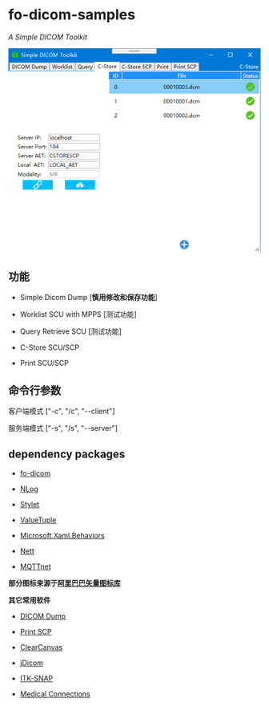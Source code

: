 # fo-dicom-samples

*A Simple DICOM Toolkit*

![c-store](screenshot/Snipaste_2020-05-14_15-40-15.png)

## 功能

- Simple Dicom Dump [**慎用修改和保存功能**]

- Worklist SCU with MPPS [测试功能]

- Query Retrieve SCU [测试功能]

- C-Store SCU/SCP

- Print SCU/SCP

## 命令行参数

客户端模式 ["-c", "/c", "--client"]

服务端模式 ["-s", "/s", "--server"]

## dependency packages

- [fo-dicom](https://github.com/fo-dicom/fo-dicom)

- [NLog](https://nlog-project.org/)

- [Stylet](https://github.com/canton7/Stylet)

- [ValueTuple](https://www.nuget.org/packages/System.ValueTuple/)

- [Microsoft.Xaml.Behaviors](https://github.com/Microsoft/XamlBehaviorsWpf)

- [Nett](https://github.com/paiden/Nett)

- [MQTTnet](https://github.com/chkr1011/MQTTnet)

**部分图标来源于[阿里巴巴矢量图标库](https://www.iconfont.cn/)**

**其它常用软件**

- [DICOM Dump](http://www.makhaon.com/index.php?lng=en&p=products&id=dicomdump)

- [Print SCP](http://www.charruasoft.com/products/printscp/)

- [ClearCanvas](https://www.clearcanvas.ca/)

- [jDicom](http://members.chello.at/petra.kirchdorfer/jdicom/)

- [ITK-SNAP](http://www.itksnap.org/pmwiki/pmwiki.php)

- [Medical Connections](https://www.dicomserver.co.uk/)
